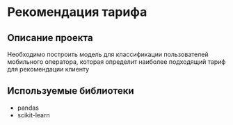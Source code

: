 # **Рекомендация тарифа**

## Описание проекта

Необходимо построить модель для классификации пользователей мобильного оператора, которая определит наиболее подходящий тариф для рекомендации клиенту


## Используемые библиотеки

- pandas
- scikit-learn
